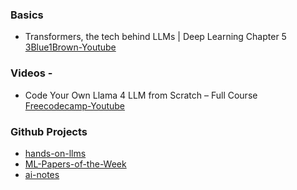 ### Basics
- Transformers, the tech behind LLMs | Deep Learning Chapter 5 [3Blue1Brown-Youtube](https://youtu.be/wjZofJX0v4M?si=ei3OEQ-pr7TVaE7l)

### Videos - 
- Code Your Own Llama 4 LLM from Scratch – Full Course [Freecodecamp-Youtube](https://youtu.be/biveB0gOlak?si=xj-zEoY0X6oi1MEK)

### Github Projects
- [hands-on-llms](https://github.com/iusztinpaul/hands-on-llms)
- [ML-Papers-of-the-Week](https://github.com/dair-ai/ML-Papers-of-the-Week)
- [ai-notes](https://github.com/swyxio/ai-notes)